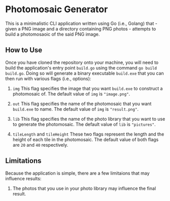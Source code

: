 # Photomosaic Generator

This is a minimalistic CLI application written using Go (i.e., Golang) that - given a PNG image and a directory containing PNG photos - attempts to build a photomosaoic of the said PNG image.

## How to Use 

Once you have cloned the repository onto your machine, you will need to build the application's entry point `build.go` using the command `go build build.go`.  Doing so will generate a binary executable `build.exe` that you can then run with various flags (i.e., options):

1.  `img`
    This flag specifies the image that you want `build.exe` to construct a photomosaic of.  The default value of `img` is `"image.png"`.

1.  `out`
    This flag specifies the name of the photomosaic that you want `build.exe` to name.  The default value of `img` is `"result.png"`.

1.  `lib`
    This flag specifies the name of the photo library that you want to use to generate the photomosaic.  The default value of `lib` is `"pictures"`.

1.  `tileLength` and `tileHeight`
    These two flags represent the length and the height of each tile in the photomosaic.  The default value of both flags are `20` and `40` respectively.

## Limitations

Because the application is simple, there are a few limitaions that may influence results:

1.  The photos that you use in your photo library may influence the final result.